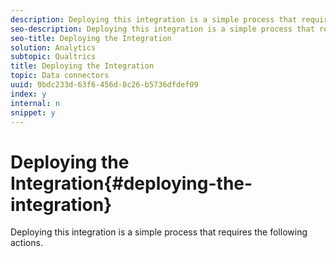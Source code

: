 ```yaml
---
description: Deploying this integration is a simple process that requires the following actions.
seo-description: Deploying this integration is a simple process that requires the following actions.
seo-title: Deploying the Integration
solution: Analytics
subtopic: Qualtrics
title: Deploying the Integration
topic: Data connectors
uuid: 9bdc233d-63f6-456d-8c26-b5736dfdef09
index: y
internal: n
snippet: y
---
```


# Deploying the Integration{#deploying-the-integration}

Deploying this integration is a simple process that requires the following actions.


